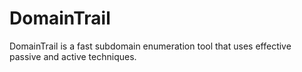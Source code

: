 # DomainTrail
DomainTrail is a fast subdomain enumeration tool that uses effective passive and active techniques.
